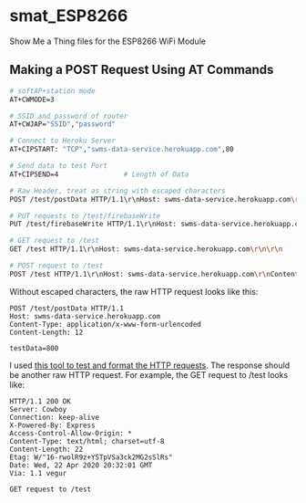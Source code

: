 # smat_ESP8266
Show Me a Thing files for the ESP8266 WiFi Module

## Making a POST Request Using AT Commands

```bash
# softAP+station mode
AT+CWMODE=3

# SSID and password of router
AT+CWJAP="SSID","password"

# Connect to Heroku Server
AT+CIPSTART: "TCP","swms-data-service.herokuapp.com",80

# Send data to test Port
AT+CIPSEND=4				# Length of Data

# Raw Header, treat as string with escaped characters
POST /test/postData HTTP/1.1\r\nHost: swms-data-service.herokuapp.com\r\nContent-Type: application/x-www-form-urlencoded\r\nContent-Length: 12\r\n\r\ntestData=800\r\n\r\n

# PUT requests to /test/firebaseWrite
PUT /test/firebaseWrite HTTP/1.1\r\nHost: swms-data-service.herokuapp.com\r\nContent-Type: application/x-www-form-urlencoded\r\nContent-Length: 0\r\n\r\n

# GET request to /test
GET /test HTTP/1.1\r\nHost: swms-data-service.herokuapp.com\r\n\r\n

# POST request to /test
POST /test HTTP/1.1\r\nHost: swms-data-service.herokuapp.com\r\nContent-Type: application/json\r\nContent-Length: 0\r\n\r\n
```
Without escaped characters, the raw HTTP request looks like this:
```
POST /test/postData HTTP/1.1
Host: swms-data-service.herokuapp.com
Content-Type: application/x-www-form-urlencoded
Content-Length: 12

testData=800
```

I used [this tool to test and format the HTTP requests](https://reqbin.com/). The response should be another raw HTTP request. For example, the GET request to /test looks like:
```
HTTP/1.1 200 OK
Server: Cowboy
Connection: keep-alive
X-Powered-By: Express
Access-Control-Allow-Origin: *
Content-Type: text/html; charset=utf-8
Content-Length: 22
Etag: W/"16-rwolR9z+YSTpVSa3ck2MG2sSlRs"
Date: Wed, 22 Apr 2020 20:32:01 GMT
Via: 1.1 vegur

GET request to /test
```

